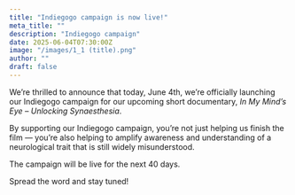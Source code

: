 ```yaml
---
title: "Indiegogo campaign is now live!"
meta_title: ""
description: "Indiegogo campaign"
date: 2025-06-04T07:30:00Z
image: "/images/1_1 (title).png"
author: ""
draft: false
---
```


We’re thrilled to announce that today, June 4th, we’re officially launching our Indiegogo campaign for our upcoming short documentary, *In My Mind’s Eye – Unlocking Synaesthesia*.

By supporting our Indiegogo campaign, you’re not just helping us finish the film — you’re also helping to amplify awareness and understanding of a neurological trait that is still widely misunderstood.

The campaign will be live for the next 40 days.

Spread the word and stay tuned!
